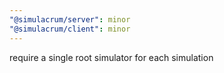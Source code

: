 ```yaml
---
"@simulacrum/server": minor
"@simulacrum/client": minor
---
```

require a single root simulator for each simulation
